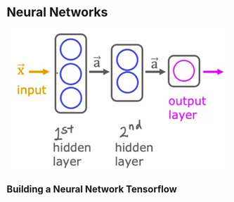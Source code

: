 # Neural Networks
<img src="images/neural_net_ex.png">

<br>

## Building a Neural Network Tensorflow

